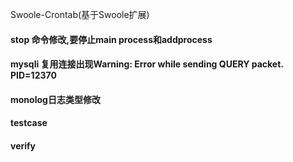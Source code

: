 Swoole-Crontab(基于Swoole扩展)
#### stop 命令修改,要停止main process和addprocess
#### mysqli 复用连接出现Warning: Error while sending QUERY packet. PID=12370
#### monolog日志类型修改 
#### testcase
#### verify
